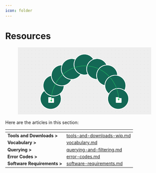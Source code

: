 ```yaml
---
icon: folder
---
```


# Resources

<figure><img src="../../.gitbook/assets/Resources.png" alt=""><figcaption></figcaption></figure>

Here are the articles in this section:

<table data-card-size="large" data-view="cards"><thead><tr><th></th><th data-hidden data-card-target data-type="content-ref"></th></tr></thead><tbody><tr><td><strong>Tools and Downloads ></strong></td><td><a href="tools-and-downloads-wip.md">tools-and-downloads-wip.md</a></td></tr><tr><td><strong>Vocabulary ></strong></td><td><a href="vocabulary.md">vocabulary.md</a></td></tr><tr><td><strong>Querying ></strong></td><td><a href="../developer-quickstart/querying-and-filtering.md">querying-and-filtering.md</a></td></tr><tr><td><strong>Error Codes ></strong></td><td><a href="error-codes.md">error-codes.md</a></td></tr><tr><td><strong>Software Requirements ></strong></td><td><a href="software-requirements.md">software-requirements.md</a></td></tr></tbody></table>
